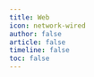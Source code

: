 ```yaml
---
title: Web
icon: network-wired
author: false
article: false
timeline: false
toc: false
---
```


<Catalog />
